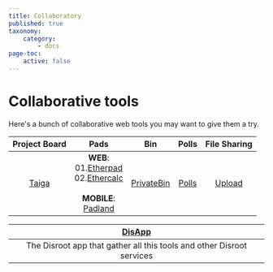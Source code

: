 ```yaml
---
title: Collaboratory
published: true
taxonomy:
    category:
        - docs
page-toc:
    active: false
---
```


# Collaborative tools

Here's a bunch of collaborative web tools you may want to give them a try.

|Project Board|Pads|Bin|Polls|File Sharing|
|:--:|:--:|:--:|:--:|:--:|
|[Taiga](taiga)|**WEB**:<br>01.[Etherpad](pads/etherpad)<br>02.[Ethercalc](pads/ethercalc)<br><br>**MOBILE**:<br>[Padland](padland)|[PrivateBin](bin)|[Polls](polls)|[Upload](lufi)|

|[**DisApp**](disapp)|
|:--:|
|The Disroot app that gather all this tools and other Disroot services|
